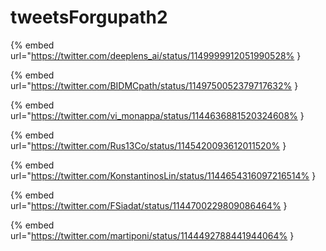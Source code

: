 # tweetsForgupath2

{% embed url="https://twitter.com/deeplens_ai/status/1149999912051990528% }

{% embed url="https://twitter.com/BIDMCpath/status/1149750052379717632% }

{% embed url="https://twitter.com/vi_monappa/status/1144636881520324608% }

{% embed url="https://twitter.com/Rus13Co/status/1145420093612011520% }

{% embed url="https://twitter.com/KonstantinosLin/status/1144654316097216514% }

{% embed url="https://twitter.com/FSiadat/status/1144700229809086464% }

{% embed url="https://twitter.com/martiponi/status/1144492788441944064% }

